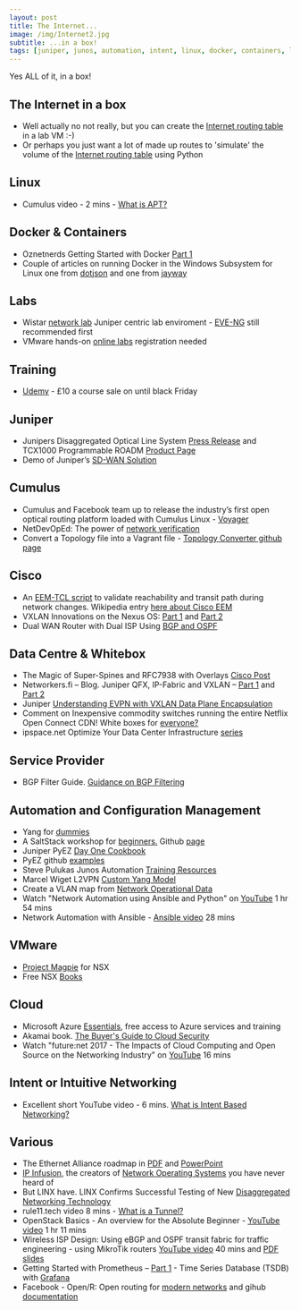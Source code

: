```yaml
---
layout: post
title: The Internet...
image: /img/Internet2.jpg
subtitle: ...in a box!
tags: [juniper, junos, automation, intent, linux, docker, containers, labs, eve-ng, vmware, whitebox, cumulus, cisco, data centre, internet, training, wistar, facebook]
---
```

Yes ALL of it, in a box!

## The Internet in a box

* Well actually no not really, but you can create the [Internet routing table](http://www.stubarea51.net/2016/01/21/put-500000-bgp-routes-in-your-lab-network-download-this-vm-and-become-your-own-upstream-bgp-isp-for-testing/) in a lab VM :-)
* Or perhaps you just want a lot of made up routes to 'simulate' the volume of the [Internet routing table](https://ccie49534.com/2014/11/15/generating-dummy-static-ip-prefixes-with-python/) using Python

## Linux

* Cumulus video - 2 mins - [What is APT?](https://cumulusnetworks.com/learn/how-to-videos/getting-started-apt/)

## Docker & Containers

* Oznetnerds Getting Started with Docker [Part 1](http://www.oznetnerd.com/getting-started-with-docker-part-1/)
* Couple of articles on running Docker in the Windows Subsystem for Linux one from [dotjson](http://www.dotjson.uk/using-docker-on-window-subsystem-for-linux-a-k-a-bash-on-windows/) and one from [jayway](https://blog.jayway.com/2017/04/19/running-docker-on-bash-on-windows/)

## Labs

* Wistar [network lab](https://interestingtraffic.nl/2017/11/16/playing-around-with-wistar/) Juniper centric lab enviroment - [EVE-NG](http://www.eve-ng.net/) still recommended first
* VMware hands-on [online labs](https://communities.vmware.com/community/vmtn/resources/how) registration needed

## Training

* [Udemy](https://www.udemy.com/) - £10 a course sale on until black Friday

## Juniper

* Junipers Disaggregated Optical Line System [Press Release](http://investor.juniper.net/investor-relations/press-releases/press-release-details/2017/Juniper-Networks-Disrupts-Optical-Market-with-Industrys-First-Open-Disaggregated-Optical-Line-System/default.aspx) and TCX1000 Programmable ROADM [Product Page](https://www.juniper.net/us/en/products-services/packet-optical/tcx-series/tcx1000/)
* Demo of Juniper’s [SD-WAN Solution](https://forums.juniper.net/t5/SDN-and-NFV-Era/Demo-of-Juniper-s-SD-WAN-Solution/ba-p/315120)

## Cumulus

* Cumulus and Facebook team up to release the industry’s first open optical routing platform loaded with Cumulus Linux - [Voyager](https://cumulusnetworks.com/blog/facebook-voyager/)
* NetDevOpEd: The power of [network verification](https://cumulusnetworks.com/blog/power-network-verification/)
* Convert a Topology file into a Vagrant file - [Topology Converter github page](https://github.com/CumulusNetworks/topology_converter/blob/master/documentation/README.md)


## Cisco

* An [EEM-TCL script](https://github.com/jordan-martin/tcl-routing-validation) to validate reachability and transit path during network changes. Wikipedia entry [here about Cisco EEM](https://en.wikipedia.org/wiki/Embedded_event_manager)
* VXLAN Innovations on the Nexus OS: [Part 1](https://blogs.cisco.com/datacenter/vxlan-innovations-on-the-nexus-os-part-1-of-2) and [Part 2](https://blogs.cisco.com/datacenter/vxlan-innovations-vxlan-evpn-multi-site-part-2-of-2)
* Dual WAN Router with Dual ISP Using [BGP and OSPF](https://networkphil.com/2017/05/30/dual-wan-router-with-dual-isp-using-bgp-and-ospf/)

## Data Centre & Whitebox

* The Magic of Super-Spines and RFC7938 with Overlays [Cisco Post](https://learningnetwork.cisco.com/blogs/community_cafe/2017/10/17/the-magic-of-super-spines-and-rfc7938-with-overlays-guest-post)
* Networkers.fi – Blog. Juniper QFX, IP-Fabric and VXLAN – [Part 1](http://www.networkers.fi/blog/juniper-qfx-ip-fabric-and-vxlan-part-1/) and [Part 2](http://www.networkers.fi/blog/juniper-qfx-ip-fabric-and-vxlan-part-2/)
* Juniper [Understanding EVPN with VXLAN Data Plane Encapsulation](https://www.juniper.net/documentation/en_US/junos/topics/concept/evpn-vxlan-data-plane-encapsulation.html)
* Comment on Inexpensive commodity switches running the entire Netflix Open Connect CDN! White boxes for [everyone?](https://www.ifconfig.it/hugo/post/whiteboxes/)
* ipspace.net Optimize Your Data Center Infrastructure [series](http://www.ipspace.net/Optimize_Data_Center_Infrastructure)

## Service Provider

* BGP Filter Guide. [Guidance on BGP Filtering](http://bgpfilterguide.nlnog.net/)

## Automation and Configuration Management

* Yang for [dummies](https://napalm-automation.net/yang-for-dummies/)
* A SaltStack workshop for [beginners.](https://salt-workshop.tylerc.me/) Github [page](https://github.com/supertylerc/salt-workshop)
* Juniper PyEZ [Day One Cookbook](https://forums.juniper.net/t5/Day-One-Books/Day-One-Junos-PyEZ-Cookbook/ba-p/315108)
* PyEZ github [examples](https://github.com/vnitinv/pyez-examples)
* Steve Pulukas Junos Automation [Training Resources](http://puluka.com/home/networking/junos-automation-training-resources/)
* Marcel Wiget L2VPN [Custom Yang Model](https://marcelwiget.wordpress.com/2017/04/16/l2vpn-custom-yang-model/)
* Create a VLAN map from [Network Operational Data](http://blog.ipspace.net/2017/11/create-vlan-map-from-network.html)
* Watch "Network Automation using Ansible and Python" on [YouTube](https://youtu.be/VYEVjKvMKqU) 1 hr 54 mins
* Network Automation with Ansible - [Ansible video](https://www.ansible.com/videos-ansible-automates-network-automation-with-ansible) 28 mins

## VMware

* [Project Magpie](http://networkinferno.net/release-project-magpie-for-nsx) for NSX
* Free NSX [Books](http://ccie5851.blogspot.co.uk/2017/09/free-nsx-books.html)

## Cloud

* Microsoft Azure [Essentials](https://www.microsoft.com/en-us/azureessentials), free access to Azure services and training
* Akamai book. [The Buyer's Guide to Cloud Security](https://content.akamai.com/PG7625-ebook-why-cloud-the-buyers-guide-to-cloud-security.html)
* Watch "future:net 2017 - The Impacts of Cloud Computing and Open Source on the Networking Industry" on [YouTube](https://youtu.be/bn4p3H6-RVs) 16 mins

## Intent or Intuitive Networking

* Excellent short YouTube video - 6 mins. [What is Intent Based Networking?](https://youtu.be/Ejn7BgqJavk)

## Various

* The Ethernet Alliance roadmap in [PDF](http://ethernetalliance.org/wp-content/uploads/2015/03/Ethernet-Roadmap-2sides-29Feb.pdf) and [PowerPoint](http://ethernetalliance.org/wp-content/uploads/2015/03/Roadmap-Graphics-06-23-16-Part-1.pptx)
* [IP Infusion]((https://www.ipinfusion.com/about/)), the creators of [Network Operating Systems](https://www.ipinfusion.com/products/) you have never heard of
* But LINX have. LINX Confirms Successful Testing of New [Disaggregated Networking Technology](https://www.linx.net/communications/news/succesful-testing-lon2)
* rule11.tech video 8 mins - [What is a Tunnel?](https://rule11.tech/what-is-a-tunnel/)
* OpenStack Basics - An overview for the Absolute Beginner - [YouTube video](https://youtu.be/8kADjGCuSVI) 1 hr 11 mins
* Wireless ISP Design: Using eBGP and OSPF transit fabric for traffic engineering - using MikroTik routers [YouTube video](https://youtu.be/dFZz2z6RdQY) 40 mins and [PDF slides](https://mum.mikrotik.com/presentations/US17/presentation_4519_1496062656.pdf)
* Getting Started with Prometheus – [Part 1](http://www.oznetnerd.com/getting-started-prometheus-part-1/) - Time Series Database (TSDB) with [Grafana](https://grafana.com/)
* Facebook - Open/R: Open routing for [modern networks](https://code.facebook.com/posts/291641674683314/open-r-open-routing-for-modern-networks/) and gihub [documentation](https://github.com/facebook/openr/blob/master/openr/docs/Overview.md)
